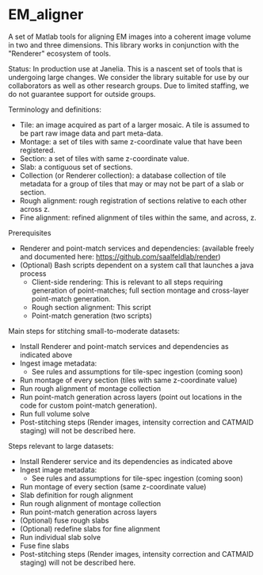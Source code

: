 # EM_aligner
A set of Matlab tools for aligning EM images into a coherent image volume in two and three dimensions. This library works in conjunction with the "Renderer" ecosystem of tools. 

Status: In production use at Janelia. This is a nascent set of tools that is undergoing large changes. We consider the library suitable for use by our collaborators as well as other research groups. Due to limited staffing, we do not guarantee support for outside groups.

Terminology and definitions:
-	Tile: an image acquired as part of a larger mosaic. A tile is assumed to be part raw image data and part meta-data.
-	Montage: a set of tiles with same z-coordinate value that have been registered.
-	Section: a set of tiles with same z-coordinate value.
-	Slab: a contiguous set of sections.
-	Collection (or Renderer collection): a database collection of tile metadata for a group of tiles that may or may not be part of a slab or section.
-	Rough alignment: rough registration of sections relative to each other across z.
-	Fine alignment: refined alignment of tiles within the same, and across, z.

Prerequisites 
- 	Renderer and point-match services and dependencies: (available freely and documented here: https://github.com/saalfeldlab/render)
-	(Optional) Bash scripts dependent on a system call that launches a java process
	-	Client-side rendering: This is relevant to all steps requiring generation of point-matches; full section montage and cross-layer point-match generation.
	-	Rough section alignment: This script
	-	Point-match generation (two scripts)

Main steps for stitching small-to-moderate datasets:
- 	Install Renderer and point-match services and dependencies as indicated above
-	Ingest image metadata:
	-	See rules and assumptions for tile-spec ingestion (coming soon)
-	Run montage of every section (tiles with same z-coordinate value)
-	Run rough alignment of montage collection
-	Run point-match generation across layers (point out locations in the code for custom point-match generation).
-	Run full volume solve
-	Post-stitching steps (Render images, intensity correction and CATMAID staging) will not be described here.

Steps relevant to large datasets:
- 	Install Renderer service and its dependencies as indicated above
-	Ingest image metadata:
	-	See rules and assumptions for tile-spec ingestion (coming soon)
-	Run montage of every section (same z-coordinate value)
- 	Slab definition for rough alignment
-	Run rough alignment of montage collection
-	Run point-match generation across layers
-	(Optional) fuse rough slabs
-	(Optional) redefine slabs for fine alignment
-	Run individual slab solve
-	Fuse fine slabs
-	Post-stitching steps (Render images, intensity correction and CATMAID staging) will not be described here.

